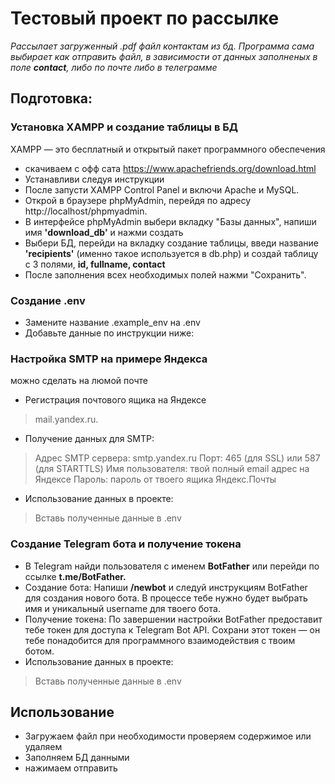 # Тестовый проект по рассылке
*Рассылает загруженный .pdf файл контактам из бд.
Программа сама выбирает как отправить файл,
в зависимости от данных заполненых в поле **contact**,
либо по почте либо в телеграмме*

## Подготовка:

### Установка XAMPP и создание таблицы в БД
XAMPP — это бесплатный и открытый пакет программного обеспечения
* скачиваем с офф сата 
https://www.apachefriends.org/download.html
* Устанавливи следуя инструкции
* После запусти XAMPP Control Panel и включи Apache и MySQL.
* Открой в браузере phpMyAdmin, перейдя по адресу 
http://localhost/phpmyadmin.
* В интерфейсе phpMyAdmin выбери вкладку "Базы данных", напиши имя **'download_db'** и нажми создать
* Выбери БД, перейди на вкладку создание таблицы, введи название **'recipients'** 
(именно такое используется в db.php) и создай таблицу с 3 полями, 
**id, fullname, contact**
* После заполнения всех необходимых полей нажми "Сохранить".


### Создание .env
* Замените название .example_env на .env
* Добавьте данные по инструкции ниже:

### Настройка SMTP на примере Яндекса
можно сделать на люмой почте

* Регистрация почтового ящика на Яндексе
> mail.yandex.ru.

* Получение данных для SMTP:
>Адрес SMTP сервера: smtp.yandex.ru
Порт: 465 (для SSL) или 587 (для STARTTLS) 
Имя пользователя: твой полный email адрес на Яндексе
Пароль: пароль от твоего ящика Яндекс.Почты

* Использование данных в проекте: 
>Вставь полученные данные в .env

### Создание Telegram бота и получение токена

* В Telegram найди пользователя с именем **BotFather** или 
перейди по ссылке **t.me/BotFather.**
* Создание бота: Напиши **/newbot** и следуй инструкциям BotFather 
для создания нового бота. В процессе тебе нужно будет выбрать имя и 
уникальный username для твоего бота.
* Получение токена: По завершении настройки BotFather предоставит 
тебе токен для доступа к Telegram Bot API. Сохрани этот токен — 
он тебе понадобится для программного взаимодействия с твоим ботом.
* Использование данных в проекте:
>Вставь полученные данные в .env

## Использование

* Загружаем файл
при необходимости проверяем содержимое или удаляем
* Заполняем БД данными 
* нажимаем отправить

